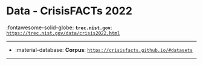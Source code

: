 # Data - CrisisFACTs 2022 

:fontawesome-solid-globe: **`trec.nist.gov`**: [`https://trec.nist.gov/data/crisis2022.html`](https://trec.nist.gov/data/crisis2022.html)

---

- :material-database: **Corpus**: [`https://crisisfacts.github.io/#datasets`](https://crisisfacts.github.io/#datasets)


---


